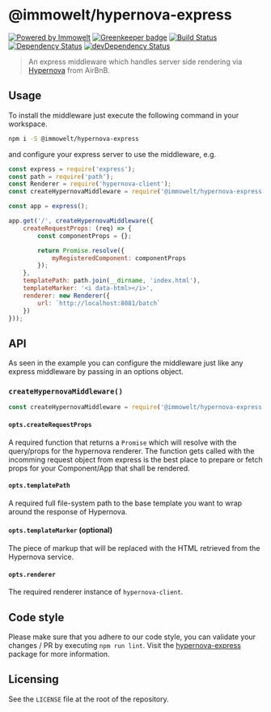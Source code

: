 # @immowelt/hypernova-express

[![Powered by Immowelt](https://img.shields.io/badge/powered%20by-immowelt-yellow.svg?colorB=ffb200)](https://stackshare.io/immowelt-group/)
[![Greenkeeper badge](https://badges.greenkeeper.io/ImmoweltGroup/hypernova-express.svg)](https://greenkeeper.io/)
[![Build Status](https://travis-ci.org/ImmoweltGroup/hypernova-express.svg?branch=master)](https://travis-ci.org/ImmoweltGroup/hypernova-express)
[![Dependency Status](https://david-dm.org/ImmoweltGroup/hypernova-express.svg)](https://david-dm.org/ImmoweltGroup/hypernova-express)
[![devDependency Status](https://david-dm.org/ImmoweltGroup/hypernova-express/dev-status.svg)](https://david-dm.org/ImmoweltGroup/hypernova-express#info=devDependencies&view=table)

> An express middleware which handles server side rendering via [Hypernova](https://github.com/airbnb/hypernova) from AirBnB.

## Usage
To install the middleware just execute the following command in your workspace.

```sh
npm i -S @immowelt/hypernova-express
```

and configure your express server to use the middleware, e.g.

```js
const express = require('express');
const path = require('path');
const Renderer = require('hypernova-client');
const createHypernovaMiddleware = require('@immowelt/hypernova-express');

const app = express();

app.get('/', createHypernovaMiddleware({
	createRequestProps: (req) => {
		const componentProps = {};

		return Promise.resolve({
			myRegisteredComponent: componentProps
		});
	},
	templatePath: path.join(__dirname, 'index.html'),
	templateMarker: '<i data-html></i>',
	renderer: new Renderer({
		url: `http://localhost:8081/batch`
	})
}));
```

## API
As seen in the example you can configure the middleware just like any express middleware by passing in an options object.

### `createHypernovaMiddleware()`
```js
const createHypernovaMiddleware = require('@immowelt/hypernova-express');
```

#### `opts.createRequestProps`
A required function that returns a `Promise` which will resolve with the query/props for the hypernova renderer. The function gets called with the incomming request object from express is the best place to prepare or fetch props for your Component/App that shall be rendered.

#### `opts.templatePath`
A required full file-system path to the base template you want to wrap around the response of Hypernova.

#### `opts.templateMarker` (optional)
The piece of markup that will be replaced with the HTML retrieved from the Hypernova service.

#### `opts.renderer`
The required renderer instance of `hypernova-client`.

## Code style
Please make sure that you adhere to our code style, you can validate your changes / PR by executing `npm run lint`.
Visit the [hypernova-express](https://github.com/ImmoweltGroup/hypernova-express) package for more information.

## Licensing
See the `LICENSE` file at the root of the repository.
